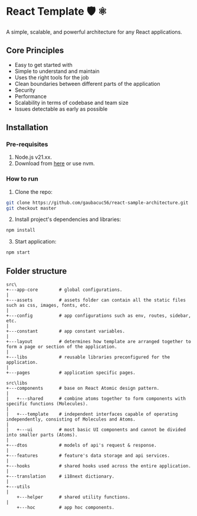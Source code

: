 # React Template 🛡️ ⚛️

A simple, scalable, and powerful architecture for any React applications.

## Core Principles

-   Easy to get started with
-   Simple to understand and maintain
-   Uses the right tools for the job
-   Clean boundaries between different parts of the application
-   Security
-   Performance
-   Scalability in terms of codebase and team size
-   Issues detectable as early as possible

## Installation

### Pre-requisites

1. Node.js v21.xx.
2. Download from [here](https://nodejs.org/en/download/) or use nvm.

### How to run

1. Clone the repo:

```bash
git clone https://github.com/gaubacuc56/react-sample-architecture.git
git checkout master
```

2. Install project's dependencies and libraries:

```bash
npm install
```

3. Start application:

```bash
npm start
```

## Folder structure

```
src\
+---app-core        # global configurations.
|
+---assets          # assets folder can contain all the static files such as css, images, fonts, etc.
|
+---config          # app configurations such as env, routes, sidebar, etc.
|
+---constant        # app constant variables.
|
+---layout          # determines how template are arranged together to form a page or section of the application.
|
+---libs            # reusable libraries preconfigured for the application.
|
+---pages           # application specific pages.
```

```
src\libs
+---components      # base on React Atomic design pattern.
|
|   +---shared      # combine atoms together to form components with specific functions (Molecules).
|
|   +---template    # independent interfaces capable of operating independently, consisting of Molecules and Atoms.
|
|   +---ui          # most basic UI components and cannot be divided into smaller parts (Atoms).
|
+---dtos            # models of api's request & response.
|
+---features        # feature's data storage and api services.
|
+---hooks           # shared hooks used across the entire application.
|
+---translation     # i18next dictionary.
|
+---utils
|
    +---helper      # shared utility functions.
|
    +---hoc         # app hoc components.
```
